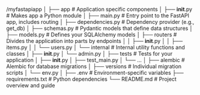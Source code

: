 /myfastapiapp
│
├── app                     # Application specific components
│   ├── __init__.py         # Makes app a Python module
│   ├── main.py             # Entry point to the FastAPI app, includes routing
│   ├── dependencies.py     # Dependency provider (e.g., get_db)
│   ├── schemas.py          # Pydantic models that define data structures
│   ├── models.py           # Defines your SQLAlchemy models
│   ├── routers             # Divides the application into parts by endpoints
│   │   ├── __init__.py
│   │   ├── items.py
│   │   └── users.py
│   └── internal            # Internal utility functions and classes
│       ├── __init__.py
│       └── admin.py
│
├── tests                   # Tests for your application
│   ├── __init__.py
│   ├── test_main.py
│   └── ...
│
├── alembic                 # Alembic for database migrations
│   ├── versions            # Individual migration scripts
│   └── env.py
│
├── .env                    # Environment-specific variables
├── requirements.txt        # Python dependencies
└── README.md               # Project overview and guide
